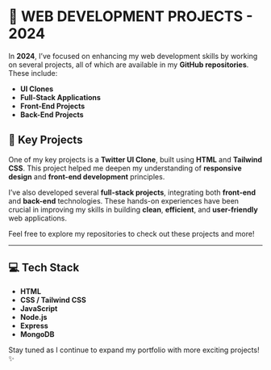 # 🚀 **WEB DEVELOPMENT PROJECTS - 2024**

In **2024**, I’ve focused on enhancing my web development skills by working on several projects, all of which are available in my **GitHub repositories**. These include:

- **UI Clones**
- **Full-Stack Applications**
- **Front-End Projects**
- **Back-End Projects**

## 🔑 Key Projects
One of my key projects is a **Twitter UI Clone**, built using **HTML** and **Tailwind CSS**. This project helped me deepen my understanding of **responsive design** and **front-end development** principles.

I’ve also developed several **full-stack projects**, integrating both **front-end** and **back-end** technologies. These hands-on experiences have been crucial in improving my skills in building **clean**, **efficient**, and **user-friendly** web applications.

Feel free to explore my repositories to check out these projects and more!

---

## 💻 Tech Stack
- **HTML**
- **CSS / Tailwind CSS**
- **JavaScript**
- **Node.js**
- **Express**
- **MongoDB**

Stay tuned as I continue to expand my portfolio with more exciting projects! ✨
